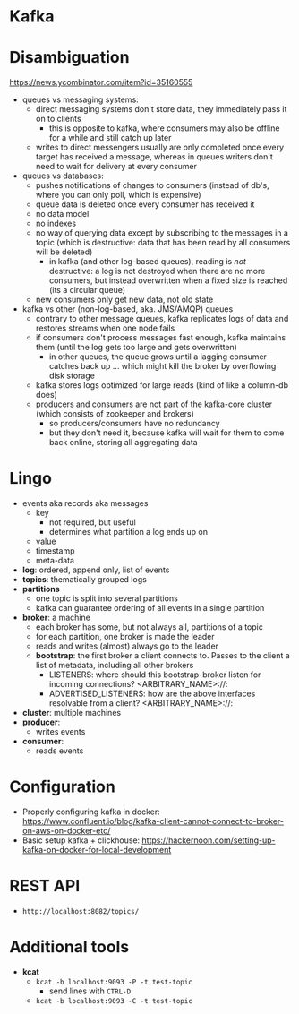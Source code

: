 # Kafka

# Disambiguation

https://news.ycombinator.com/item?id=35160555

-   queues vs messaging systems:
    -   direct messaging systems don't store data, they immediately pass it on to clients
        -   this is opposite to kafka, where consumers may also be offline for a while and still catch up later
    -   writes to direct messengers usually are only completed once every target has received a message, whereas in queues writers don't need to wait for delivery at every consumer
-   queues vs databases:
    -   pushes notifications of changes to consumers (instead of db's, where you can only poll, which is expensive)
    -   queue data is deleted once every consumer has received it
    -   no data model
    -   no indexes
    -   no way of querying data except by subscribing to the messages in a topic (which is destructive: data that has been read by all consumers will be deleted)
        -   in kafka (and other log-based queues), reading is _not_ destructive: a log is not destroyed when there are no more consumers, but instead overwritten when a fixed size is reached (its a circular queue)
    -   new consumers only get new data, not old state
-   kafka vs other (non-log-based, aka. JMS/AMQP) queues
    -   contrary to other message queues, kafka replicates logs of data and restores streams when one node fails
    -   if consumers don't process messages fast enough, kafka maintains them (until the log gets too large and gets overwritten)
        -   in other queues, the queue grows until a lagging consumer catches back up ... which might kill the broker by overflowing disk storage
    -   kafka stores logs optimized for large reads (kind of like a column-db does)
    -   producers and consumers are not part of the kafka-core cluster (which consists of zookeeper and brokers)
        -   so producers/consumers have no redundancy
        -   but they don't need it, because kafka will wait for them to come back online, storing all aggregating data

# Lingo

-   events aka records aka messages
    -   key
        -   not required, but useful
        -   determines what partition a log ends up on
    -   value
    -   timestamp
    -   meta-data
-   **log**: ordered, append only, list of events
-   **topics**: thematically grouped logs
-   **partitions**
    -   one topic is split into several partitions
    -   kafka can guarantee ordering of all events in a single partition
-   **broker**: a machine
    -   each broker has some, but not always all, partitions of a topic
    -   for each partition, one broker is made the leader
    -   reads and writes (almost) always go to the leader
    -   **bootstrap**: the first broker a client connects to. Passes to the client a list of metadata, including all other brokers
        -   LISTENERS: where should this bootstrap-broker listen for incoming connections? <ARBITRARY_NAME>://:<port>
        -   ADVERTISED_LISTENERS: how are the above interfaces resolvable from a client? <ARBITRARY_NAME>://<domain>:<port>
-   **cluster**: multiple machines
-   **producer**:
    -   writes events
-   **consumer**:
    -   reads events

# Configuration

-   Properly configuring kafka in docker: https://www.confluent.io/blog/kafka-client-cannot-connect-to-broker-on-aws-on-docker-etc/
-   Basic setup kafka + clickhouse: https://hackernoon.com/setting-up-kafka-on-docker-for-local-development

# REST API

-   `http://localhost:8082/topics/`

# Additional tools

-   **kcat**
    -   `kcat -b localhost:9093 -P -t test-topic`
        -   send lines with `CTRL-D`
    -   `kcat -b localhost:9093 -C -t test-topic`
